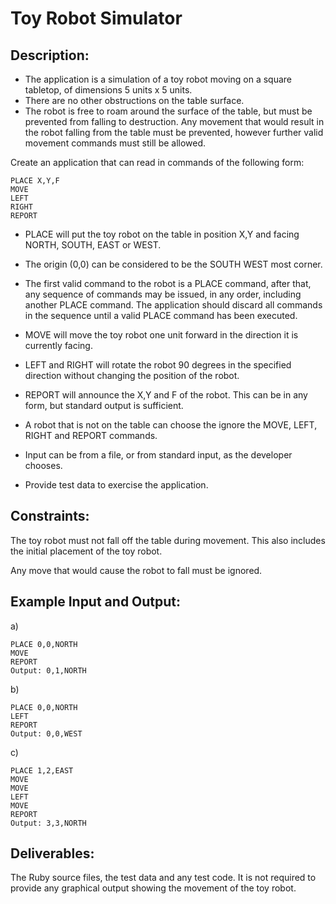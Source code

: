 Toy Robot Simulator
===================

Description:
------------
* The application is a simulation of a toy robot moving on a square tabletop, of dimensions 5 units x 5 units.
* There are no other obstructions on the table surface.
* The robot is free to roam around the surface of the table, but must be prevented from falling to destruction. Any movement 
that would result in the robot falling from the table must be prevented, however further valid movement commands must still 
be allowed.


Create an application that can read in commands of the following form:

    PLACE X,Y,F
    MOVE
    LEFT
    RIGHT
    REPORT

* PLACE will put the toy robot on the table in position X,Y and facing NORTH, SOUTH, EAST or WEST. 
* The origin (0,0) can be considered to be the SOUTH WEST most corner.
* The first valid command to the robot is a PLACE command, after that, any sequence of commands may be issued, in any order, including another PLACE command. The application should discard all commands in the sequence until a valid PLACE command has been executed.
* MOVE will move the toy robot one unit forward in the direction it is currently facing.
* LEFT and RIGHT will rotate the robot 90 degrees in the specified direction without changing the position of the robot.
* REPORT will announce the X,Y and F of the robot. This can be in any form, but standard output is sufficient.

* A robot that is not on the table can choose the ignore the MOVE, LEFT, RIGHT and REPORT commands.
* Input can be from a file, or from standard input, as the developer chooses.
* Provide test data to exercise the application.


Constraints:
------------
The toy robot must not fall off the table during movement. This also includes the initial placement of the toy robot.

Any move that would cause the robot to fall must be ignored.

Example Input and Output:
-------------------------
a)

    PLACE 0,0,NORTH
    MOVE
    REPORT
    Output: 0,1,NORTH

b)

    PLACE 0,0,NORTH
    LEFT
    REPORT
    Output: 0,0,WEST

c)

    PLACE 1,2,EAST
    MOVE
    MOVE
    LEFT
    MOVE
    REPORT
    Output: 3,3,NORTH


Deliverables:
-------------
The Ruby source files, the test data and any test code.
It is not required to provide any graphical output showing the movement of the toy robot. 